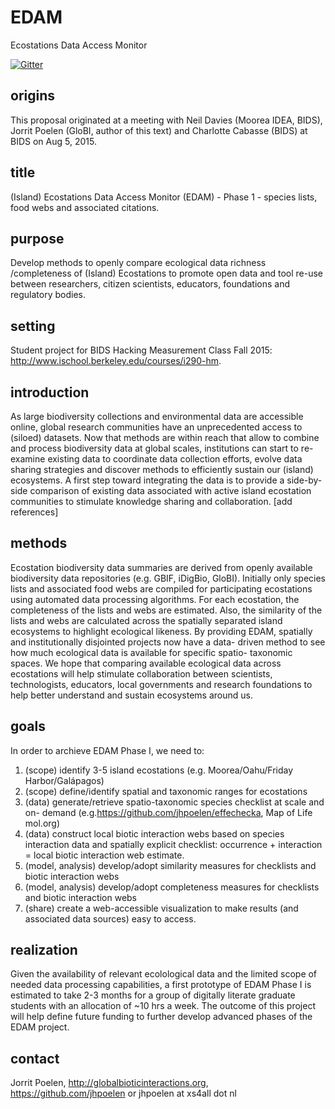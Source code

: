 # EDAM

Ecostations Data Access Monitor

[![Gitter](https://badges.gitter.im/Join%20Chat.svg)](https://gitter.im/BIDS-collaborative/EDAM?utm_source=badge&utm_medium=badge&utm_campaign=pr-badge&utm_content=badge)

## origins

This proposal originated at a meeting with Neil Davies (Moorea IDEA, BIDS), Jorrit Poelen (GloBI, author of this text) and Charlotte Cabasse (BIDS) at BIDS on Aug 5, 2015.

## title

(Island) Ecostations Data Access Monitor (EDAM) - Phase 1 - species lists, food webs and associated citations.

## purpose

Develop methods to openly compare ecological data richness /completeness of (Island) Ecostations to promote open data and tool re-use between researchers, citizen scientists, educators, foundations and regulatory bodies.

## setting

Student project for BIDS Hacking Measurement Class Fall 2015: http://www.ischool.berkeley.edu/courses/i290-hm.

## introduction

As large biodiversity collections and environmental data are accessible online,
global research communities have an unprecedented access to (siloed) datasets.
Now that methods are within reach that allow to combine and process
biodiversity data at global scales, institutions can start to re-examine
existing data to coordinate data collection efforts, evolve data sharing
strategies and discover methods to efficiently sustain our (island) ecosystems.
A first step toward integrating the data is to provide a side-by-side
comparison of existing data associated with active island ecostation
communities to stimulate knowledge sharing and collaboration. [add references]

## methods

Ecostation biodiversity data summaries are derived from openly available
biodiversity data repositories (e.g. GBIF, iDigBio, GloBI). Initially only
species lists and associated food webs are compiled for participating
ecostations using automated data processing algorithms. For each ecostation,
the completeness of the lists and webs are estimated. Also, the similarity of
the lists and webs are calculated across the spatially separated island
ecosystems to highlight ecological likeness.  By providing EDAM, spatially and
institutionally disjointed projects now have a data- driven method to see how
much ecological data is available for specific spatio- taxonomic spaces. We
hope that comparing available ecological data across ecostations will help
stimulate collaboration between scientists, technologists, educators, local
governments and research foundations to help better understand and sustain
ecosystems around us.

## goals

In order to archieve EDAM Phase I, we need to:

 1. (scope) identify 3-5 island ecostations (e.g. Moorea/Oahu/Friday
    Harbor/Galápagos)
 2. (scope) define/identify spatial and taxonomic ranges for ecostations
 3. (data) generate/retrieve spatio-taxonomic species checklist at scale and
    on- demand (e.g.https://github.com/jhpoelen/effechecka, Map of Life
    mol.org)
 4. (data) construct local biotic interaction webs based on species interaction
    data and spatially explicit checklist: occurrence + interaction = local
    biotic interaction web estimate.
 5. (model, analysis) develop/adopt similarity measures for checklists and
    biotic interaction webs
 6. (model, analysis) develop/adopt completeness measures for checklists and
    biotic interaction webs
 7. (share) create a web-accessible visualization to make results (and
    associated data sources) easy to access.

## realization

Given the availability of relevant ecolological data and the limited scope of
needed data processing capabilities, a first prototype of EDAM Phase I is
estimated to take 2-3 months for a group of digitally literate graduate
students with an allocation of ~10 hrs a week. The outcome of this project will
help define future funding to further develop advanced phases of the EDAM
project.

## contact

Jorrit Poelen, http://globalbioticinteractions.org, https://github.com/jhpoelen
or jhpoelen at xs4all dot nl
